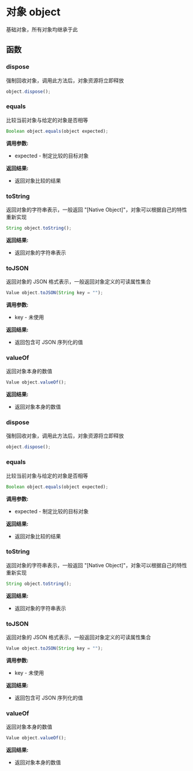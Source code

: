 # 对象 object
基础对象，所有对象均继承于此

## 函数
        
### dispose
强制回收对象，调用此方法后，对象资源将立即释放
```JavaScript
object.dispose();
```

### equals
比较当前对象与给定的对象是否相等
```JavaScript
Boolean object.equals(object expected);
```

**调用参数:**
* expected - 制定比较的目标对象

**返回结果:**
* 返回对象比较的结果

### toString
返回对象的字符串表示，一般返回 &#34;[Native Object]&#34;，对象可以根据自己的特性重新实现
```JavaScript
String object.toString();
```

**返回结果:**
* 返回对象的字符串表示

### toJSON
返回对象的 JSON 格式表示，一般返回对象定义的可读属性集合
```JavaScript
Value object.toJSON(String key = "");
```

**调用参数:**
* key - 未使用

**返回结果:**
* 返回包含可 JSON 序列化的值

### valueOf
返回对象本身的数值
```JavaScript
Value object.valueOf();
```

**返回结果:**
* 返回对象本身的数值

### dispose
强制回收对象，调用此方法后，对象资源将立即释放
```JavaScript
object.dispose();
```

### equals
比较当前对象与给定的对象是否相等
```JavaScript
Boolean object.equals(object expected);
```

**调用参数:**
* expected - 制定比较的目标对象

**返回结果:**
* 返回对象比较的结果

### toString
返回对象的字符串表示，一般返回 &#34;[Native Object]&#34;，对象可以根据自己的特性重新实现
```JavaScript
String object.toString();
```

**返回结果:**
* 返回对象的字符串表示

### toJSON
返回对象的 JSON 格式表示，一般返回对象定义的可读属性集合
```JavaScript
Value object.toJSON(String key = "");
```

**调用参数:**
* key - 未使用

**返回结果:**
* 返回包含可 JSON 序列化的值

### valueOf
返回对象本身的数值
```JavaScript
Value object.valueOf();
```

**返回结果:**
* 返回对象本身的数值

